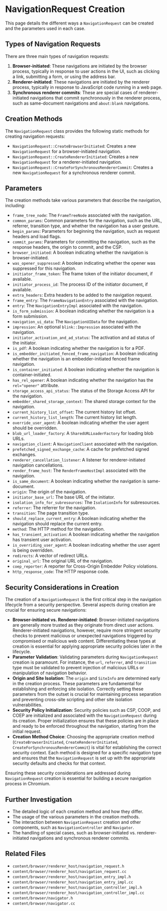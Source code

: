 # NavigationRequest Creation

This page details the different ways a `NavigationRequest` can be created and the parameters used in each case.

## Types of Navigation Requests

There are three main types of navigation requests:

1. **Browser-initiated**: These navigations are initiated by the browser process, typically in response to user actions in the UI, such as clicking a link, submitting a form, or using the address bar.
2. **Renderer-initiated**: These navigations are initiated by the renderer process, typically in response to JavaScript code running in a web page.
3. **Synchronous renderer commits**: These are special cases of renderer-initiated navigations that commit synchronously in the renderer process, such as same-document navigations and `about:blank` navigations.

## Creation Methods

The `NavigationRequest` class provides the following static methods for creating navigation requests:

-   `NavigationRequest::CreateBrowserInitiated`: Creates a new `NavigationRequest` for a browser-initiated navigation.
-   `NavigationRequest::CreateRendererInitiated`: Creates a new `NavigationRequest` for a renderer-initiated navigation.
-   `NavigationRequest::CreateForSynchronousRendererCommit`: Creates a new `NavigationRequest` for a synchronous renderer commit.

## Parameters

The creation methods take various parameters that describe the navigation, including:

-   `frame_tree_node`: The `FrameTreeNode` associated with the navigation.
-   `common_params`: Common parameters for the navigation, such as the URL, referrer, transition type, and whether the navigation has a user gesture.
-   `begin_params`: Parameters for beginning the navigation, such as request headers and load flags.
-   `commit_params`: Parameters for committing the navigation, such as the response headers, the origin to commit, and the CSP.
-   `browser_initiated`: A boolean indicating whether the navigation is browser-initiated.
-   `was_opener_suppressed`: A boolean indicating whether the opener was suppressed for this navigation.
-   `initiator_frame_token`: The frame token of the initiator document, if available.
-   `initiator_process_id`: The process ID of the initiator document, if available.
-   `extra_headers`: Extra headers to be added to the navigation request.
-   `frame_entry`: The `FrameNavigationEntry` associated with the navigation.
-   `entry`: The `NavigationEntryImpl` associated with the navigation.
-   `is_form_submission`: A boolean indicating whether the navigation is a form submission.
-   `navigation_ui_data`: The `NavigationUIData` for the navigation.
-   `impression`: An optional `blink::Impression` associated with the navigation.
-   `initiator_activation_and_ad_status`: The activation and ad status of the initiator.
-   `is_pdf`: A boolean indicating whether the navigation is for a PDF.
-   `is_embedder_initiated_fenced_frame_navigation`: A boolean indicating whether the navigation is an embedder-initiated fenced frame navigation.
-   `is_container_initiated`: A boolean indicating whether the navigation is container-initiated.
-   `has_rel_opener`: A boolean indicating whether the navigation has the `rel="opener"` attribute.
-   `storage_access_api_status`: The status of the Storage Access API for the navigation.
-   `embedder_shared_storage_context`: The shared storage context for the navigation.
-   `current_history_list_offset`: The current history list offset.
-   `current_history_list_length`: The current history list length.
-   `override_user_agent`: A boolean indicating whether the user agent should be overridden.
-   `blob_url_loader_factory`: A `SharedURLLoaderFactory` for loading blob URLs.
-   `navigation_client`: A `NavigationClient` associated with the navigation.
-   `prefetched_signed_exchange_cache`: A cache for prefetched signed exchanges.
-   `renderer_cancellation_listener`: A listener for renderer-initiated navigation cancellations.
-   `render_frame_host`: The `RenderFrameHostImpl` associated with the navigation.
-   `is_same_document`: A boolean indicating whether the navigation is same-document.
-   `origin`: The origin of the navigation.
-   `initiator_base_url`: The base URL of the initiator.
-   `isolation_info_for_subresources`: The `IsolationInfo` for subresources.
-   `referrer`: The referrer for the navigation.
-   `transition`: The page transition type.
-   `should_replace_current_entry`: A boolean indicating whether the navigation should replace the current entry.
-   `method`: The HTTP method for the navigation.
-   `has_transient_activation`: A boolean indicating whether the navigation has transient user activation.
-   `is_overriding_user_agent`: A boolean indicating whether the user agent is being overridden.
-   `redirects`: A vector of redirect URLs.
-   `original_url`: The original URL of the navigation.
-   `coep_reporter`: A reporter for Cross-Origin Embedder Policy violations.
-   `http_response_code`: The HTTP response code.

## Security Considerations in Creation

The creation of a `NavigationRequest` is the first critical step in the navigation lifecycle from a security perspective. Several aspects during creation are crucial for ensuring secure navigations:

-   **Browser-initiated vs. Renderer-initiated**: Browser-initiated navigations are generally more trusted as they originate from direct user actions. Renderer-initiated navigations, however, require more stringent security checks to prevent malicious or unexpected navigations triggered by compromised or malicious web content. Differentiating these types at creation is essential for applying appropriate security policies later in the lifecycle.
-   **Parameter Validation**: Validating parameters during `NavigationRequest` creation is paramount. For instance, the `url`, `referrer`, and `transition` type must be validated to prevent injection of malicious URLs or manipulation of navigation behavior.
-   **Origin and Site Isolation**: The `origin` and `SiteInfo` are determined early in the creation process. These parameters are fundamental for establishing and enforcing site isolation. Correctly setting these parameters from the outset is crucial for maintaining process separation and preventing cross-site scripting and other site isolation vulnerabilities.
-   **Security Policy Initialization**: Security policies such as CSP, COOP, and COEP are initialized and associated with the `NavigationRequest` during its creation. Proper initialization ensures that these policies are in place and ready to be enforced throughout the navigation, starting from the initial request.
-   **Creation Method Choice**: Choosing the appropriate creation method (`CreateBrowserInitiated`, `CreateRendererInitiated`, `CreateForSynchronousRendererCommit`) is vital for establishing the correct security context. Each method is designed for a specific navigation type and ensures that the `NavigationRequest` is set up with the appropriate security defaults and checks for that context.

Ensuring these security considerations are addressed during `NavigationRequest` creation is essential for building a secure navigation process in Chromium.

## Further Investigation

-   The detailed logic of each creation method and how they differ.
-   The usage of the various parameters in the creation methods.
-   The interaction between `NavigationRequest` creation and other components, such as `NavigationController` and `Navigator`.
-   The handling of special cases, such as browser-initiated vs. renderer-initiated navigations and synchronous renderer commits.

## Related Files

-   `content/browser/renderer_host/navigation_request.h`
-   `content/browser/renderer_host/navigation_request.cc`
-   `content/browser/renderer_host/navigation_entry_impl.h`
-   `content/browser/renderer_host/navigation_entry_impl.cc`
-   `content/browser/renderer_host/navigation_controller_impl.h`
-   `content/browser/renderer_host/navigation_controller_impl.cc`
-   `content/browser/navigator.h`
-   `content/browser/navigator.cc`
